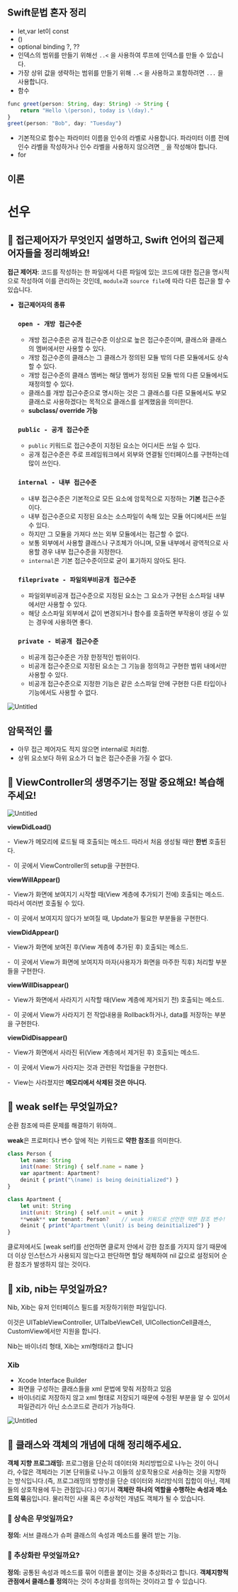 

## Swift문법 혼자 정리
- let,var let이 const
- \()
- optional binding ?, ??
- 인덱스의 범위를 만들기 위해선 `..<` 을 사용하여 루프에 인덱스를 만들 수 있습니다.
- 가장 상위 값을 생략하는 범위를 만들기 위해 `..<` 을 사용하고 포함하려면 `...` 을 사용합니다.
- 함수

```jsx
func greet(person: String, day: String) -> String {
    return "Hello \(person), today is \(day)."
}
greet(person: "Bob", day: "Tuesday")
```

- 기본적으로 함수는 파라미터 이름을 인수의 라벨로 사용합니다. 파라미터 이름 전에 인수 라벨을 작성하거나 인수 라벨을 사용하지 않으려면 `_` 을 작성해야 합니다.
- for


## 이론 

# 선우

## 📌 접근제어자가 무엇인지 설명하고, Swift 언어의 접근제어자들을 정리해봐요!

 **접근 제어자**: 코드를 작성하는 한 파일에서 다른 파일에 있는 코드에 대한 접근을 명시적으로 작성하여 이를 관리하는 것인데, `module`과 `source file`에 따라 다른 접근을 할 수 있습니다.

- **접근제어자의 종류**
    
    ### `open - 개방 접근수준`
    
    - 개방 접근수준은 공개 접근수준 이상으로 높은 접근수준이며, 클래스와 클래스의 멤버에서만 사용할 수 있다.
    - 개방 접근수준의 클래스는 그 클래스가 정의된 모듈 밖의 다른 모듈에서도 상속할 수 있다.
    - 개방 접근수준의 클래스 멤버는 해당 멤버가 정의된 모듈 밖의 다른 모듈에서도 재정의할 수 있다.
    - 클래스를 개방 접근수준으로 명시하는 것은 그 클래스를 다른 모듈에서도 부모클래스로 사용하겠다는 목적으로 클래스를 설계했음을 의미한다.
    - **subclass/ override 가능**
    
    ### `public - 공개 접근수준`
    
    - `public` 키워드로 접근수준이 지정된 요소는 어디서든 쓰일 수 있다.
    - 공개 접근수준은 주로 프레임워크에서 외부와 연결될 인터페이스를 구현하는데 많이 쓰인다.
    
    ### `internal - 내부 접근수준`
    
    - 내부 접근수준은 기본적으로 모든 요소에 암묵적으로 지정하는 **기본** 접근수준이다.
    - 내부 접근수준으로 지정된 요소는 소스파일이 속해 있는 모듈 어디에서든 쓰일 수 있다.
    - 하지만 그 모듈을 가져다 쓰는 외부 모듈에서는 접근할 수 없다.
    - 보통 외부에서 사용할 클래스나 구조체가 아니며, 모듈 내부에서 광역적으로 사용할 경우 내부 접근수준을 지정한다.
    - `internal`은 기본 접근수준이므로 굳이 표기하지 않아도 된다.
    
    ### `fileprivate - 파일외부비공개 접근수준`
    
    - 파일외부비공개 접근수준으로 지정된 요소는 그 요소가 구현된 소스파일 내부에서만 사용할 수 있다.
    - 해당 소스파일 외부에서 값이 변경되거나 함수를 호출하면 부작용이 생길 수 있는 경우에 사용하면 좋다.
    
    ### `private - 비공개 접근수준`
    
    - 비공개 접근수준은 가장 한정적인 범위이다.
    - 비공개 접근수준으로 지정된 요소는 그 기능을 정의하고 구현한 범위 내에서만 사용할 수 있다.
    - 비공개 접근수준으로 지정한 기능은 같은 소스파일 안에 구현한 다른 타입이나 기능에서도 사용할 수 없다.

![Untitled](https://prod-files-secure.s3.us-west-2.amazonaws.com/2667ad2b-4328-4480-9c8b-098231c5cf7c/3f9803d0-401e-45fc-836b-e1f1084a0c28/Untitled.png)

## 암묵적인 룰

- 아무 접근 제어자도 적지 않으면 internal로 처리함.
- 상위 요소보다 하위 요소가 더 높은 접근수준을 가질 수 없다.

## 📌 ViewController의 생명주기는 정말 중요해요! 복습해주세요!

![Untitled](https://prod-files-secure.s3.us-west-2.amazonaws.com/2667ad2b-4328-4480-9c8b-098231c5cf7c/881ba476-5721-4833-97b7-584ed3d1d9e1/Untitled.png)

**viewDidLoad()**

-  View가 메모리에 로드될 때 호출되는 메소드. 따라서 처음 생성될 때만 **한번** 호출된다.

-  이 곳에서 ViewController의 setup을 구현한다.

**viewWillAppear()**

-  View가 화면에 보여지기 시작할 때(View 계층에 추가되기 전에) 호출되는 메소드. 따라서 여러번 호출될 수 있다.

-  이 곳에서 보여지지 않다가 보여질 때, Update가 필요한 부분들을 구현한다.

**viewDidAppear()**

-  View가 화면에 보여진 후(View 계층에 추가된 후) 호출되는 메소드.

-  이 곳에서 View가 화면에 보여지자 마자(사용자가 화면을 마주한 직후) 처리할 부분들을 구현한다.

**viewWillDisappear()**

-  View가 화면에서 사라지기 시작할 때(View 계층에 제거되기 전) 호출되는 메소드.

-  이 곳에서 View가 사라지기 전 작업내용을 Rollback하거나, data를 저장하는 부분을 구현한다.

**viewDidDisappear()**

-  View가 화면에서 사라진 뒤(View 계층에서 제거된 후) 호출되는 메소드.

-  이 곳에서 View가 사라지는 것과 관련된 작업들을 구현한다.

-  View는 사라졌지만 **메모리에서 삭제된 것은 아니다.**

## 📌 weak self는 무엇일까요?

순환 참조에 따른 문제를 해결하기 위하여..

**weak**은 프로퍼티나 변수 앞에 적는 키워드로 **약한 참조**를 의미한다.

```jsx
class Person {
    let name: String
    init(name: String) { self.name = name }
    var apartment: Apartment?
    deinit { print("\(name) is being deinitialized") }
}

class Apartment {
    let unit: String
    init(unit: String) { self.unit = unit }
    **weak** var tenant: Person?	// weak 키워드로 선언한 약한 참조 변수!
    deinit { print("Apartment \(unit) is being deinitialized") }
}

```

  클로저에서도 [weak self]를 선언하면 클로저 안에서 강한 참조를 가지지 않기 때문에 더 이상 인스턴스가 사용되지 않는다고 판단하면 할당 해체하여 nil 값으로 설정되어 순환 참조가 발생하지 않는 것이다.

## 📌 xib, nib는 무엇일까요?

Nib, Xib는 유저 인터페이스 필드를 저장하기위한 파일입니다.

이것은 UITableViewController, UITalbeViewCell, UICollectionCell클래스, CustomView에서만 지원을 합니다.

Nib는 바이너리 형태, Xib는 xml형태라고 합니다

### Xib

- Xcode Interface Builder
- 화면을 구성하는 클래스들을 xml 문법에 맞춰 저장하고 있음
- 바이너리로 저장하지 않고 xml 형태로 저장되기 때문에 수정된 부분을 알 수 있어서 파일관리가 아닌 소스코드로 관리가 가능하다.

![Untitled](https://prod-files-secure.s3.us-west-2.amazonaws.com/2667ad2b-4328-4480-9c8b-098231c5cf7c/31e9b969-db5f-426e-a5c7-1b195c62e9ae/Untitled.png)

## 📌 클래스와 객체의 개념에 대해 정리해주세요.

**객체 지향 프로그래밍:** 프로그램을 단순히 데이터와 처리방법으로 나누는 것이 아니라, 수많은 객체라는 기본 단위들로 나누고 이들의 상호작용으로 서술하는 것을 지향하는 방식입니다.(즉, 프로그래밍의 방향성을 단순 데이터와 처리방식의 집합이 아닌, 객체들의 상호작용에 두는 관점입니다.) 여기서 **객체란 하나의 역할을 수행하는 속성과 메소드의 묶**음입니다. 물리적인 사물 혹은 추상적인 개념도 객체가 될 수 있습니다.

### 📍 상속은 무엇일까요?

**정의:** 서브 클래스가 슈퍼 클래스의 속성과 메소드를 물려 받는 기능.

### 📍 추상화란 무엇일까요?

**정의:** 공통된 속성과 메소드를 묶어 이름을 붙이는 것을 추상화라고 합니다. **객체지향적 관점에서 클래스를 정의**하는 것이 추상화를 정의하는 것이라고 할 수 있습니다.